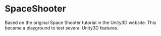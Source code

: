 # SpaceShooter

Based on the original Space Shooter tutorial in the Unity3D website. This became a playground to test several Unity3D features.